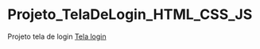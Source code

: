 # Projeto_TelaDeLogin_HTML_CSS_JS
 Projeto tela de login
[Tela login](https://brunoasterio.github.io/Projeto_HTML_CSS_JS/)
